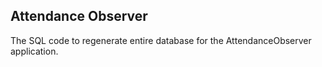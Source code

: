 ## Attendance Observer

The SQL code to regenerate entire database for the AttendanceObserver application.

